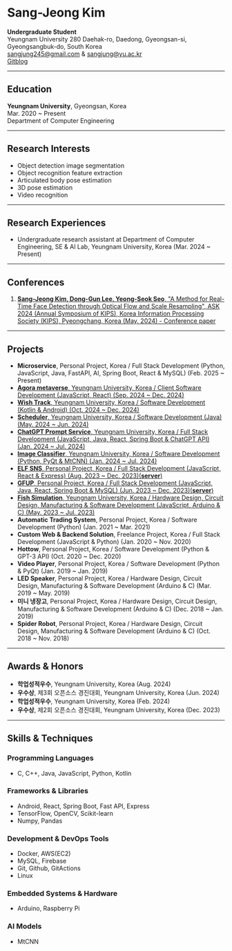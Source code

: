 
# Sang-Jeong Kim

**Undergraduate Student**  
Yeungnam University
280 Daehak-ro, Daedong, Gyeongsan-si, Gyeongsangbuk-do, South Korea  
[sangjung245@gmail.com](mailto:sangjung245@gmail.com) & [sangjung@yu.ac.kr](mailto:sangjung@yu.ac.kr)  
[Gitblog](https://sangjung0.github.io/)

---

## Education

**Yeungnam University**, Gyeongsan, Korea  
Mar. 2020 ~ Present  
Department of Computer Engineering  

---

## Research Interests

- Object detection image segmentation  
- Object recognition feature extraction  
- Articulated body pose estimation  
- 3D pose estimation  
- Video recognition  

---

## Research Experiences

- Undergraduate research assistant at Department of Computer Engineering, SE & AI Lab, Yeungnam University, Korea (Mar. 2024 ~ Present)  

---

## Conferences

1. [**Sang-Jeong Kim, Dong-Gun Lee, Yeong-Seok Seo**, "A Method for Real-Time Face Detection through Optical Flow and Scale Resampling", ASK 2024 (Annual Symposium of KIPS), Korea Information Processing Society (KIPS), Pyeongchang, Korea (May. 2024) - Conference paper](https://github.com/sangjung0/Papers/blob/main/KIPS_C2024A0099.pdf)  

---

## Projects

- **Microservice**, Personal Project, Korea / Full Stack Development (Python, JavaScript, Java, FastAPI, AI, Spring Boot, React & MySQL) (Feb. 2025 ~ Present)  
- [**Agora metaverse**, Yeungnam University, Korea / Client Software Development (JavaScript, React) (Sep. 2024 ~ Dec. 2024)](https://github.com/Sangjung-mingi-jian-minju-sj-lets-go/Web-Client)
- [**Wish Track**, Yeungnam University, Korea / Software Development (Kotlin & Android) (Oct. 2024 ~ Dec. 2024)](https://github.com/sangjung0/wishtrack)  
- [**Scheduler**, Yeungnam University, Korea / Software Development (Java) (May. 2024 ~ Jun. 2024)](https://github.com/sangjung0/Scheduler)  
- [**ChatGPT Prompt Service**, Yeungnam University, Korea / Full Stack Development (JavaScript, Java, React, Spring Boot & ChatGPT API) (Jan. 2024 ~ Jul. 2024)](https://github.com/sangjung0/ChatGPT_Prompt_Templates)  
- [**Image Classifier**, Yeungnam University, Korea / Software Development (Python, PyQt & MtCNN) (Jan. 2024 ~ Jul. 2024)](https://github.com/sangjung0/Image-classifier/tree/Restructure)  
- [**ELF SNS**, Personal Project, Korea / Full Stack Development (JavaScript, React & Express) (Aug. 2023 ~ Dec. 2023)](https://github.com/sangjung0/elf_sns)[(**server**)](https://github.com/sangjung0/elf_sns-server)  
- [**GFUP**, Personal Project, Korea / Full Stack Development (JavaScript, Java, React, Spring Boot & MySQL) (Jun. 2023 ~ Dec. 2023)](https://github.com/sangjung0/H_Alarm)[(**server**)](https://github.com/sangjung0/GFUP2)  
- [**Fish Simulation**, Yeungnam University, Korea / Hardware Design, Circuit Design, Manufacturing & Software Development (JavaScript, Arduino & C) (May. 2023 ~ Jul. 2023)](https://github.com/sangjung0/MakeFishModel)  
- **Automatic Trading System**, Personal Project, Korea / Software Development (Python) (Jan. 2021 ~ Mar. 2021)  
- **Custom Web & Backend Solution**, Freelance Project, Korea / Full Stack Development (JavaScript & Python) (Jan. 2020 ~ Nov. 2020)  
- **Hottow**, Personal Project, Korea / Software Development (Python & GPT-3 API) (Oct. 2020 ~ Dec. 2020)  
- **Video Player**, Personal Project, Korea / Software Development (Python & PyQt) (Jan. 2019 ~ Jan. 2019)  
- **LED Speaker**, Personal Project, Korea / Hardware Design, Circuit Design, Manufacturing & Software Development (Arduino & C) (Mar. 2019 ~ May. 2019)  
- **미니 냉장고**, Personal Project, Korea / Hardware Design, Circuit Design, Manufacturing & Software Development (Arduino & C) (Dec. 2018 ~ Jan. 2019)  
- **Spider Robot**, Personal Project, Korea / Hardware Design, Circuit Design, Manufacturing & Software Development (Arduino & C) (Oct. 2018 ~ Nov. 2018)  

---

## Awards & Honors

- **학업성적우수**, Yeungnam University, Korea (Aug. 2024)  
- **우수상**, 제3회 오픈소스 경진대회, Yeungnam University, Korea (Jun. 2024)  
- **학업성적우수**, Yeungnam University, Korea (Feb. 2024)  
- **우수상**, 제2회 오픈소스 경진대회, Yeungnam University, Korea (Dec. 2023)  

---

## Skills & Techniques

### Programming Languages
- C, C++, Java, JavaScript, Python, Kotlin  

### Frameworks & Libraries
- Android, React, Spring Boot, Fast API, Express  
- TensorFlow, OpenCV, Scikit-learn  
- Numpy, Pandas  

### Development & DevOps Tools
- Docker, AWS(EC2)  
- MySQL, Firebase  
- Git, Github, GitActions  
- Linux  

### Embedded Systems & Hardware
- Arduino, Raspberry Pi  

### AI Models
- MtCNN  
